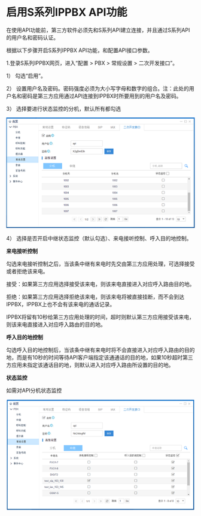 # 启用S系列IPPBX API功能

在使用API功能前，第三方软件必须先和S系列API建立连接，并且通过S系列API的用户名和密码认证。

根据以下步骤开启S系列IPPBX API功能，和配置API接口参数。

1.登录S系列IPPBX网页，进入“配置 &gt; PBX &gt; 常规设置 &gt; 二次开发接口”。

1）    勾选“启用”。

2）    设置用户名及密码。密码强度必须为大小写字母和数字的组合。注：此处的用户名和密码是第三方应用通过API连接到IPPBX时所要用到的用户名及密码。

3）    选择要进行状态监控的分机，默认所有都勾选

![](/assets/Extension副本.png)

4）    选择是否开启中继状态监控（默认勾选）、来电接听控制、呼入目的地控制。

**来电接听控制**

勾选来电接听控制之后，当该条中继有来电时先交由第三方应用处理，可选择接受或者拒绝该来电。

接受：如果第三方应用选择接受该来电，则该来电直接进入对应呼入路由目的地。

拒绝：如果第三方应用选择拒绝该来电，则该来电将被直接挂断，而不会到达IPPBX，IPPBX上也不会有该来电的通话记录。

IPPBX将留有10秒给第三方应用处理的时间，超时则默认第三方应用接受该来电，则该来电直接进入对应呼入路由的目的地。

**呼入目的地控制**

勾选呼入目的地控制后，当该条中继有来电时将不会直接进入对应呼入路由的目的地，而是有10秒的时间等待API客户端指定该通通话的目的地，如果10秒超时第三方应用未指定该通话目的地，则默认进入对应呼入路由所设置的目的地。

**状态监控**

如需对API分机状态监控



![](/assets/34d93469-9b97-43f1-acf5-e29da1673a37.png)

